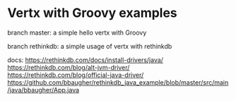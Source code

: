 # Vertx with Groovy examples

branch master: a simple hello vertx with Groovy

branch rethinkdb: a simple usage of vertx with rethinkdb

docs:
https://rethinkdb.com/docs/install-drivers/java/
https://rethinkdb.com/blog/alt-jvm-driver/
https://rethinkdb.com/blog/official-java-driver/
https://github.com/bbaugher/rethinkdb_java_example/blob/master/src/main/java/bbaugher/App.java
